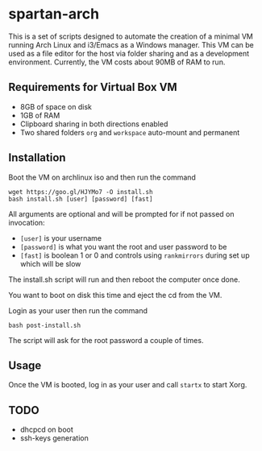 # spartan-arch

This is a set of scripts designed to automate the creation of a minimal VM running Arch Linux and i3/Emacs as a Windows manager. This VM can be used as a file editor for the  host via folder sharing and as a development environment. Currently, the VM costs about 90MB of RAM to run.

## Requirements for Virtual Box VM
- 8GB of space on disk
- 1GB of RAM
- Clipboard sharing in both directions enabled
- Two shared folders `org` and `workspace` auto-mount and permanent

## Installation
Boot the VM on archlinux iso and then run the command
```shell
wget https://goo.gl/HJYMo7 -O install.sh
bash install.sh [user] [password] [fast]
```
All arguments are optional and will be prompted for if not passed on invocation:
- `[user]` is your username
- `[password]` is what you want the root and user password to be
- `[fast]` is boolean 1 or 0 and controls using `rankmirrors` during set up which will be slow

The install.sh script will run and then reboot the computer once done.

You want to boot on disk this time and eject the cd from the VM.

Login as your user then run the command
```shell
bash post-install.sh
```
The script will ask for the root password a couple of times.

## Usage
Once the VM is booted, log in as your user and call `startx` to start Xorg.

## TODO
- dhcpcd on boot
- ssh-keys generation
